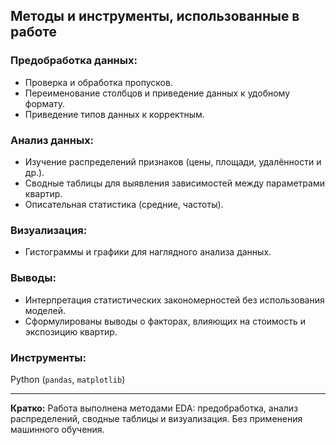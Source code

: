 ## Методы и инструменты, использованные в работе

### Предобработка данных:
- Проверка и обработка пропусков.  
- Переименование столбцов и приведение данных к удобному формату.  
- Приведение типов данных к корректным.

### Анализ данных:
- Изучение распределений признаков (цены, площади, удалённости и др.).  
- Сводные таблицы для выявления зависимостей между параметрами квартир.  
- Описательная статистика (средние, частоты).

### Визуализация:
- Гистограммы и графики для наглядного анализа данных.

### Выводы:
- Интерпретация статистических закономерностей без использования моделей.  
- Сформулированы выводы о факторах, влияющих на стоимость и экспозицию квартир.

### Инструменты:
Python (`pandas`, `matplotlib`)

---

**Кратко:** Работа выполнена методами EDA: предобработка, анализ распределений, сводные таблицы и визуализация. Без применения машинного обучения.